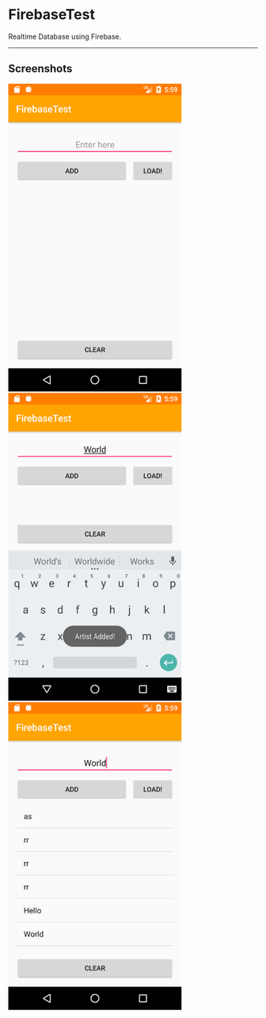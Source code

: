 # FirebaseTest

Realtime Database using Firebase.

---

## Screenshots

<img src="Screenshots/Screenshot_1515261546.png" width=350 />

<img src="Screenshots/Screenshot_1515261582.png" width=350 />

<img src="Screenshots/Screenshot_1515261597.png" width=350 />
